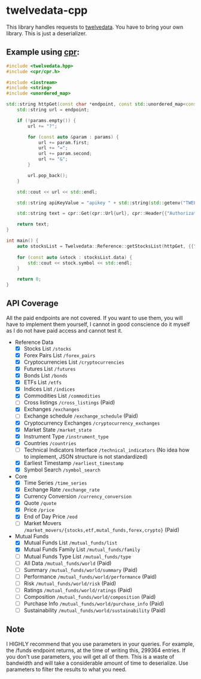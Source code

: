 # twelvedata-cpp

This library handles requests to [twelvedata](https://twelvedata.com). You have to bring your own library. This is just
a deserializer.

## Example using [cpr](https://github.com/libcpr/cpr):

```cpp
#include <twelvedata.hpp>
#include <cpr/cpr.h>

#include <iostream>
#include <string>
#include <unordered_map>

std::string httpGet(const char *endpoint, const std::unordered_map<const char *, const char *> &params) {
    std::string url = endpoint;

    if (!params.empty()) {
        url += "?";

        for (const auto &param : params) {
            url += param.first;
            url += "=";
            url += param.second;
            url += "&";
        }

        url.pop_back();
    }

    std::cout << url << std::endl;

    std::string apiKeyValue = "apikey " + std::string(std::getenv("TWELVEDATA_API_KEY"));

    std::string text = cpr::Get(cpr::Url{url}, cpr::Header{{"Authorization", apiKeyValue}}).text;

    return text;
}

int main() {
    auto stocksList = Twelvedata::Reference::getStocksList(httpGet, {{"symbol", "AAPL"}});
	
    for (const auto &stock : stocksList.data) {
        std::cout << stock.symbol << std::endl;
    }

    return 0;
}
```

## API Coverage

All the paid endpoints are not covered. If you want to use them, you will have to implement them yourself, I cannot in
good conscience do it myself as I do not have paid access and cannot test it.

- Reference Data
    - [x] Stocks List `/stocks`
    - [x] Forex Pairs List `/forex_pairs`
    - [x] Cryptocurrencies List `/cryptocurrencies`
    - [x] Futures List `/futures`
    - [x] Bonds List `/bonds`
    - [x] ETFs List `/etfs`
    - [x] Indices List `/indices`
    - [x] Commodities List `/commodities`
    - [ ] Cross listings `/cross_listings` (Paid)
    - [x] Exchanges `/exchanges`
    - [ ] Exchange schedule `/exchange_schedule` (Paid)
    - [x] Cryptocurrency Exchanges `/cryptocurrency_exchanges`
    - [x] Market State `/market_state`
    - [x] Instrument Type `/instrument_type`
    - [x] Countries `/countries`
    - [ ] Technical Indicators Interface `/technical_indicators` (No idea how to implement, JSON structure is not
      standardized)
    - [x] Earliest Timestamp `/earliest_timestamp`
    - [x] Symbol Search `/symbol_search`
- Core
    - [x] Time Series `/time_series`
    - [x] Exchange Rate `/exchange_rate`
    - [x] Currency Conversion `/currency_conversion`
    - [x] Quote `/quote`
    - [x] Price `/price`
    - [x] End of Day Price `/eod`
    - [ ] Market Movers `/market_movers/{stocks,etf,mutal_funds,forex,crypto}` (Paid)
- Mutual Funds
    - [x] Mutual Funds List `/mutual_funds/list`
    - [x] Mutual Funds Family List `/mutual_funds/family`
    - [ ] Mutual Funds Type List `/mutual_funds/type`
    - [ ] All Data `/mutual_funds/world` (Paid)
    - [ ] Summary `/mutual_funds/world/summary` (Paid)
    - [ ] Performance `/mutual_funds/world/performance` (Paid)
    - [ ] Risk `/mutual_funds/world/risk` (Paid)
    - [ ] Ratings `/mutual_funds/world/ratings` (Paid)
    - [ ] Composition `/mutual_funds/world/composition` (Paid)
    - [ ] Purchase Info `/mutual_funds/world/purchase_info` (Paid)
    - [ ] Sustainability `/mutual_funds/world/sustainability` (Paid)
## Note

I HIGHLY recommend that you use parameters in your queries. For example, the /funds endpoint returns, at the time of
writing this, 299364 entries. If you don't use parameters, you will get all of them. This is a waste of bandwidth and
will take a considerable amount of time to deserialize. Use parameters to filter the results to what you need.